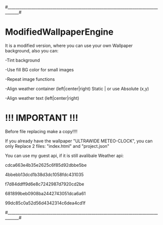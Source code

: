 #____________________________________________________________________________________#
# ModifiedWallpaperEngine
It is a modified version, where you can use your own Wallpaper background, also you can:

-Tint background

-Use fill BG color for small images

-Repeat image functions

-Align weather container (left|center|right) Static | or use Absolute (x,y)

-Align weather text (left|center|right)


# !!! IMPORTANT !!!
Before file replacing make a copy!!!!

If you already have the wallpaper "ULTRAWIDE METEO-CLOCK", you can only 
Replace 2 files: "index.html" and "project.json"

You can use my guest api, if it is still avalibale
Weather api:

  cdca663e4b35e2625c6f85d92dbbe5be

  4bbebb13dcd1b38d3dc1058fdc431035

  f7d84ddff9d6e8c7242987d7920cd2be
 
  681899beb0908ba2442743051dca6a61

  99dc85c0a52d56d4342314c6dea4cd1f

#____________________________________________________________________________________#
